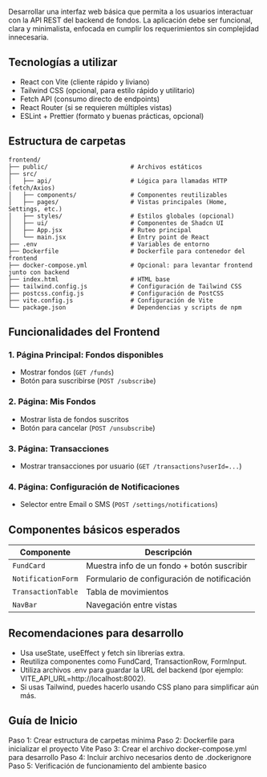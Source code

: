 Desarrollar una interfaz web básica que permita a los usuarios interactuar con la API REST del backend de fondos. La aplicación debe ser funcional, clara y minimalista, enfocada en cumplir los requerimientos sin complejidad innecesaria.

## Tecnologías a utilizar

- React con Vite (cliente rápido y liviano)
- Tailwind CSS (opcional, para estilo rápido y utilitario)
- Fetch API (consumo directo de endpoints)
- React Router (si se requieren múltiples vistas)
- ESLint + Prettier (formato y buenas prácticas, opcional)

## Estructura de carpetas

```
frontend/
├── public/                       # Archivos estáticos
├── src/
│   ├── api/                      # Lógica para llamadas HTTP (fetch/Axios)
│   ├── components/               # Componentes reutilizables
│   ├── pages/                    # Vistas principales (Home, Settings, etc.)
│   ├── styles/                   # Estilos globales (opcional)
│   ├── ui/                       # Componentes de Shadcn UI
│   ├── App.jsx                   # Ruteo principal
│   └── main.jsx                  # Entry point de React
├── .env                          # Variables de entorno
├── Dockerfile                    # Dockerfile para contenedor del frontend
├── docker-compose.yml            # Opcional: para levantar frontend junto con backend
├── index.html                    # HTML base
├── tailwind.config.js            # Configuración de Tailwind CSS
├── postcss.config.js             # Configuración de PostCSS
├── vite.config.js                # Configuración de Vite
└── package.json                  # Dependencias y scripts de npm

```

## Funcionalidades del Frontend

### 1. Página Principal: Fondos disponibles

- Mostrar fondos (`GET /funds`)
- Botón para suscribirse (`POST /subscribe`)

### 2. Página: Mis Fondos

- Mostrar lista de fondos suscritos
- Botón para cancelar (`POST /unsubscribe`)

### 3. Página: Transacciones

- Mostrar transacciones por usuario (`GET /transactions?userId=...`)

### 4. Página: Configuración de Notificaciones

- Selector entre Email o SMS (`POST /settings/notifications`)

## Componentes básicos esperados

| Componente         | Descripción                                 |
| ------------------ | ------------------------------------------- |
| `FundCard`         | Muestra info de un fondo + botón suscribir  |
| `NotificationForm` | Formulario de configuración de notificación |
| `TransactionTable` | Tabla de movimientos                        |
| `NavBar`           | Navegación entre vistas                     |

## Recomendaciones para desarrollo

- Usa useState, useEffect y fetch sin librerías extra.
- Reutiliza componentes como FundCard, TransactionRow, FormInput.
- Utiliza archivos .env para guardar la URL del backend (por ejemplo: VITE_API_URL=http://localhost:8002).
- Si usas Tailwind, puedes hacerlo usando CSS plano para simplificar aún más.

## Guía de Inicio

Paso 1: Crear estructura de carpetas mínima
Paso 2: Dockerfile para inicializar el proyecto Vite
Paso 3: Crear el archivo docker-compose.yml para desarrollo
Paso 4: Incluir archivo necesarios dento de .dockerignore
Paso 5: Verificación de funcionamiento del ambiente basico
